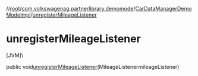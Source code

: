 //[root](../../../index.md)/[com.volkswagenag.partnerlibrary.demomode](../index.md)/[CarDataManagerDemoModeImpl](index.md)/[unregisterMileageListener](unregister-mileage-listener.md)

# unregisterMileageListener

[JVM]\

public void[unregisterMileageListener](unregister-mileage-listener.md)(MileageListenermileageListener)

